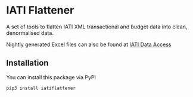 # IATI Flattener

A set of tools to flatten IATI XML transactional and budget data into clean, denormalised data.

Nightly generated Excel files can also be found at [IATI Data Access](https://iati-data-access.github.io)

## Installation

You can install this package via PyPI

```
pip3 install iatiflattener
```

